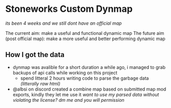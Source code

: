 # Stoneworks Custom Dynmap
*its been 4 weeks and we still dont have an official map*

The current aim: make a useful and functional dynamic map
The future aim (post official map): make a more useful and better performing dynamic map

## How I got the data
- dynmap was avalible for a short duration a while ago, i managed to grab backups of api calls while working on this project
  - spend litteral 2 hours writing code to parse the garbage data *(litterally raw html)*
- @albsi on discord created a combine map based on submitted map mod exports, kindly they let me use it
*want to use my parsed data without violating the license? dm me and you will permission*